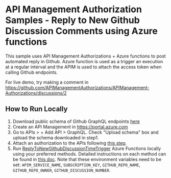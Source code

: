 # API Management Authorization Samples - Reply to New Github Discussion Comments using Azure functions

This sample uses API Management Authorizations + Azure functions to post automated reply in Github. Azure function is used as a trigger an execution at a regular interval and the APIM is used to attach the access token when calling Github endpoints. 

For live demo, try making a comment in https://github.com/APIManagementAuthorizations/APIManagement-Authorizations/discussions/2 

## How to Run Locally

1. Download public schema of Github GraphQL endpoints [here](https://docs.github.com/en/graphql/overview/public-schema)
1. Create an API Management in https://portal.azure.com
1. Go to APIs > + Add API > GraphQL. Check "Upload schema" box and upload the schema downloaded in step1. 
1. Attach an authorization to the APIs following [this step](https://docs.microsoft.com/en-us/azure/api-management/authorizations-how-to). 
1. Run [ReplyToNewGithubDiscussionTimeTrigger](./ReplyToNewGithubDiscussionTimeTrigger.cs) Azure Functions locally using your preferred methods. Detailed instructions on each method can be found in [this doc](https://docs.microsoft.com/en-us/azure/azure-functions/functions-develop-local). Note that these environment variables need to be set: `APIM_SERVICE_NAME`, `SUBSCRIPTION_KEY`, `GITHUB_REPO_NAME`, `GITHUB_REPO_OWNER`, `GITHUB_DISCUSSION_NUMBER`.